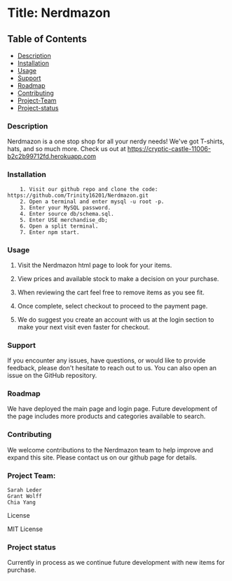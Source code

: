 # Title: Nerdmazon

## Table of Contents
* [Description](#description)
* [Installation](#installation)
* [Usage](#usage)
* [Support](#support)
* [Roadmap](#roadmap)
* [Contributing](#contributing)
* [Project-Team](#project-team)
* [Project-status](#project-status)


### Description
Nerdmazon is a one stop shop for all your nerdy needs! We've got T-shirts, hats, and so much more. Check us out at
https://cryptic-castle-11006-b2c2b99712fd.herokuapp.com

### Installation
        1. Visit our github repo and clone the code: https://github.com/Trinity16201/Nerdmazon.git
        2. Open a terminal and enter mysql -u root -p.
        3. Enter your MySQL password.
        4. Enter source db/schema.sql.
        5. Enter USE merchandise_db;
        6. Open a split terminal.
        7. Enter npm start.

### Usage
1. Visit the Nerdmazon html page to look for your items.

2. View prices and available stock to make a decision on your purchase.

3. When reviewing the cart feel free to remove items as you see fit.

4. Once complete, select checkout to proceed to the payment page.

5. We do suggest you create an account with us at the login section to make your next visit even faster for checkout.

### Support

If you encounter any issues, have questions, or would like to provide feedback, please don't hesitate to reach out to us. You can also open an issue on the GitHub repository.

### Roadmap
We have deployed the main page and login page. Future development of the page includes more products and categories available to search.

### Contributing

We welcome contributions to the Nerdmazon team to help improve and expand this site. Please contact us on our github page for details.


### Project Team:

    Sarah Leder
    Grant Wolff
    Chia Yang

License

MIT License

### Project status

Currently in process as we continue future development with new items for purchase.